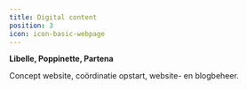 ```yaml
---
title: Digital content
position: 3
icon: icon-basic-webpage
---
```


**Libelle, Poppinette, Partena**

Concept website, coördinatie opstart, website- en blogbeheer.